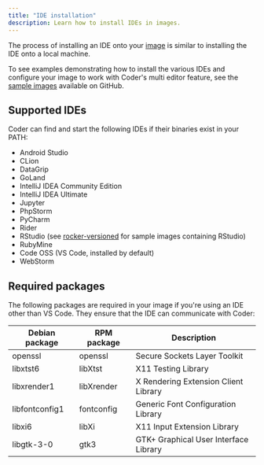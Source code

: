 ```yaml
---
title: "IDE installation"
description: Learn how to install IDEs in images.
---
```


The process of installing an IDE onto your [image](../../images/index.md) is
similar to installing the IDE onto a local machine.

To see examples demonstrating how to install the various IDEs and configure your
image to work with Coder's multi editor feature, see the
[sample images](https://github.com/cdr/enterprise-images) available on GitHub.

## Supported IDEs

Coder can find and start the following IDEs if their binaries exist in your
PATH:

- Android Studio
- CLion
- DataGrip
- GoLand
- IntelliJ IDEA Community Edition
- IntelliJ IDEA Ultimate
- Jupyter
- PhpStorm
- PyCharm
- Rider
- RStudio (see
  [rocker-versioned](https://github.com/rocker-org/rocker-versioned/tree/master/rstudio)
  for sample images containing RStudio)
- RubyMine
- Code OSS (VS Code, installed by default)
- WebStorm

## Required packages

The following packages are required in your image if you're using an IDE other
than VS Code. They ensure that the IDE can communicate with Coder:

<table>
    <thead>
        <tr>
            <th>Debian package</th>
            <th>RPM package</th>
            <th>Description</th>
        </tr>
    </thead>
    <tbody>
        <tr>
            <td>openssl</td>
            <td>openssl</td>
            <td>Secure Sockets Layer Toolkit</td>
        </tr>
        <tr>
            <td>libxtst6</td>
            <td>libXtst</td>
            <td>X11 Testing Library</td>
        </tr>
        <tr>
            <td>libxrender1</td>
            <td>libXrender</td>
            <td>X Rendering Extension Client Library</td>
        </tr>
        <tr>
            <td>libfontconfig1</td>
            <td>fontconfig</td>
            <td>Generic Font Configuration Library</td>
        </tr>
        <tr>
            <td>libxi6</td>
            <td>libXi</td>
            <td>X11 Input Extension Library</td>
        </tr>
        <tr>
            <td>libgtk-3-0</td>
            <td>gtk3</td>
            <td>GTK+ Graphical User Interface Library</td>
        </tr>
    </tbody>
</table>
